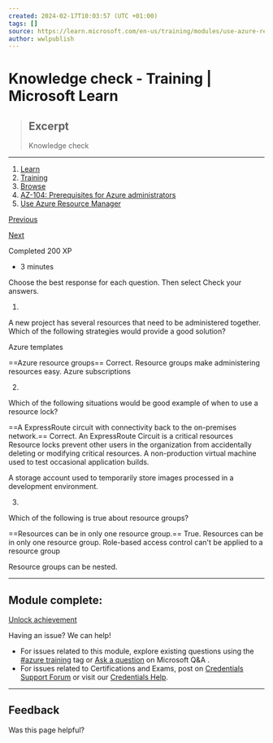 ```yaml
---
created: 2024-02-17T10:03:57 (UTC +01:00)
tags: []
source: https://learn.microsoft.com/en-us/training/modules/use-azure-resource-manager/9-knowledge-check
author: wwlpublish
---
```


# Knowledge check - Training | Microsoft Learn

> ## Excerpt
> Knowledge check

---
1.  [Learn](https://learn.microsoft.com/en-us/)
2.  [Training](https://learn.microsoft.com/en-us/training/)
3.  [Browse](https://learn.microsoft.com/en-us/training/browse/)
4.  [AZ-104: Prerequisites for Azure administrators](https://learn.microsoft.com/en-us/training/paths/az-104-administrator-prerequisites/)
5.  [Use Azure Resource Manager](https://learn.microsoft.com/en-us/training/modules/use-azure-resource-manager/)

[Previous](https://learn.microsoft.com/en-us/training/modules/use-azure-resource-manager/8-determine-resource-limits/)

[Next](https://learn.microsoft.com/en-us/training/modules/use-azure-resource-manager/10-summary-resources/)

Completed 200 XP

-   3 minutes

Choose the best response for each question. Then select Check your answers.

1.

A new project has several resources that need to be administered together. Which of the following strategies would provide a good solution?

Azure templates

==Azure resource groups==
Correct. Resource groups make administering resources easy.
Azure subscriptions

2.

Which of the following situations would be good example of when to use a resource lock?

==A ExpressRoute circuit with connectivity back to the on-premises network.==
Correct. An ExpressRoute Circuit is a critical resources Resource locks prevent other users in the organization from accidentally deleting or modifying critical resources.
A non-production virtual machine used to test occasional application builds.

A storage account used to temporarily store images processed in a development environment.

3.

Which of the following is true about resource groups?

==Resources can be in only one resource group.==
True. Resources can be in only one resource group.
Role-based access control can't be applied to a resource group

Resource groups can be nested.

___

## Module complete:

[Unlock achievement](https://learn.microsoft.com/training/modules/use-azure-resource-manager/10-summary-resources/#completion)

Having an issue? We can help!

-   For issues related to this module, explore existing questions using the [#azure training](https://aka.ms/azure-fundamentals-qna) tag or [Ask a question](https://aka.ms/qnaaztraining) on Microsoft Q&A .
-   For issues related to Certifications and Exams, post on [Credentials Support Forum](https://aka.ms/pilot-certifications-forums) or visit our [Credentials Help](https://aka.ms/pilot-cert-help).

___

## Feedback

Was this page helpful?
